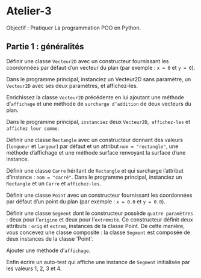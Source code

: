 # Atelier-3

Objectif : Pratiquer La programmation POO en Python.

## Partie 1 : généralités

Définir une classe `Vecteur2D` avec un constructeur fournissant les coordonnées par
défaut d’un vecteur du plan (par exemple : `x = 0` et `y = 0`).

Dans le programme principal, instanciez un Vecteur2D sans paramètre, un `Vecteur2D` avec ses deux paramètres, et affichez-les.

Enrichissez la classe `Vecteur2D` précédente en lui ajoutant une méthode d’`affichage` et une méthode de `surcharge d’addition` de deux vecteurs du plan.

Dans le programme principal, `instanciez` deux `Vecteur2D`,` affichez-les` et `affichez leur somme`.

Définir une classe `Rectangle` avec un constructeur donnant des valeurs (`longueur` et `largeur`) par défaut et un attribut `nom = "rectangle"`, une méthode d’affichage et une méthode surface renvoyant la surface d’une instance.

Définir une classe `Carre` héritant de `Rectangle` et qui surcharge l’attribut d’instance : `nom = "carré"`.
Dans le programme principal, instanciez un `Rectangle` et un `Carre` et `affichez-les`.

Définir une classe `Point` avec un constructeur fournissant les coordonnées par défaut d’un point du plan (par exemple : `x = 0.0` et `y = 0.0`).

Définir une classe `Segment` dont le constructeur possède `quatre paramètres` : deux pour l’`origine` et deux pour l’`extrémité`. Ce constructeur définit deux attributs : `orig` et `extrem`, instances de la classe Point. De cette manière, vous concevez une classe composite : la classe `Segment` est composée de deux instances de la classe 'Point'.

Ajouter une méthode d’`affichage`.

Enfin écrire un auto-test qui affiche une instance de `Segment` initialisée par les valeurs
1, 2, 3 et 4.
